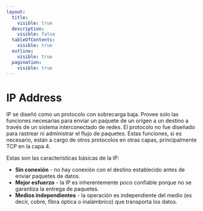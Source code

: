 ```yaml
---
layout:
  title:
    visible: true
  description:
    visible: false
  tableOfContents:
    visible: true
  outline:
    visible: true
  pagination:
    visible: true
---
```


# IP Address

IP se diseñó como un protocolo con sobrecarga baja. Provee solo las funciones necesarias para enviar un paquete de un origen a un destino a través de un sistema interconectado de redes. El protocolo no fue diseñado para rastrear ni administrar el flujo de paquetes. Estas funciones, si es necesario, están a cargo de otros protocolos en otras capas, principalmente TCP en la capa 4.

Estas son las características básicas de la IP:

* **Sin conexión** - no hay conexión con el destino establecido antes de enviar paquetes de datos.
* **Mejor esfuerzo** - la IP es inherentemente poco confiable porque no se garantiza la entrega de paquetes.
* **Medios independientes** - la operación es independiente del medio (es decir, cobre, fibra óptica o inalámbrico) que transporta los datos.
